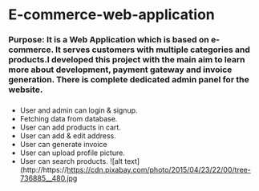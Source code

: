 # E-commerce-web-application
### Purpose: It is a Web Application which is based on e-commerce. It serves customers with multiple categories and products.I developed this project with the main aim to learn more about development, payment gateway and invoice generation. There is complete dedicated admin panel for the website. 
###
* User and admin can login & signup.
* Fetching data from database.
* User can add products in cart.
* User can add & edit address.
* User can generate invoice
* User can upload profile picture.
* User can search products.
![alt text](http://https://https://cdn.pixabay.com/photo/2015/04/23/22/00/tree-736885__480.jpg

